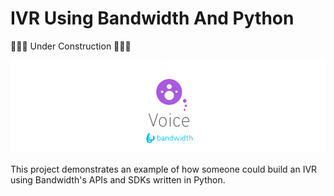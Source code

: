 # IVR Using Bandwidth And Python

🚧👷‍♀️ Under Construction 👷‍♂️🚧

![BW_Voice](../../.readme_images/BW_Voice.png)

This project demonstrates an example of how someone could build an IVR using Bandwidth's APIs and SDKs written in Python.
